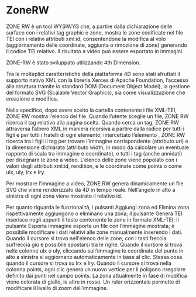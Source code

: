 # ZoneRW
ZONE RW è un tool WYSIWYG che, a partire dalla dichiarazione delle surface con i relativi tag graphic e zone, mostra le zone codificate nel file TEI con i relativi attributi xml:id, consentendone la modifica al volo (aggiornamento delle coordinate, aggiunta o rimozione di zone) generando il codice TEI relativo. Il risultato a video può essere esportato in immagini.

ZONE-RW è stato sviluppato utilizzando 4th Dimension.

Tra le molteplici caratteristiche della piattaforma 4D sono stati sfruttati il supporto nativo XML con la libreria Xerces di Apache Foundation, l’accesso alla struttura tramite lo standard DOM (Document Object Model), la gestione del formato SVG (Scalable Vector Graphics), sia come visualizzazione che creazione e modifica.

Nello specifico, dopo avere scelto la cartella contenente i file XML-TEI, ZONE RW mostra l'elenco dei file. Quando l’utente sceglie un file, ZONE RW ricerca il tag <surface> relativo alla pagina scelta. Quando cerca un tag, ZONE RW attraversa l’albero XML in maniera ricorsiva a partire dalla radice per tutti i figli e per tutti i fratelli di ogni elemento; intercettato l’elemento <surface>, ZONE RW ricerca tra i figli il tag <graphic> per trovare l’immagine corrispondente (attributo url) e la dimensione dichiarata (attributo width, in modo da calcolare un eventuale rapporto di scala tra immagine e coordinate), e tutti i tag <zone> (anche annidati) per disegnare le zone a video. L’elenco delle zone viene popolato con i valori degli attributi xml:id, rendition, e le coordinate come points o come ulx, uly, lrx e lry.
  
Per mostrare l’immagine a video, ZONE RW genera dinamicamente un file SVG che viene renderizzato da 4D in tempo reale. Nell’angolo in alto a sinistra di ogni zona viene mostrato il relativo id.
  
Per quanto riguarda le funzionalità, i pulsanti Aggiungi zona ed Elimina zona rispettivamente aggiungono o eliminano una zona; il pulsante Genera TEI inserisce negli appunti il testo contenente le zone in formato XML-TEI; il pulsante Esporta immagine esporta un file con l’immagine mostrata; è possibile modificare i dati relativi alle zone manualmente inserendo i dati. Quando il cursore si trova nell'elenco delle zone, con i tasti freccia su/freccia giù è possibile spostarsi tra le righe. Quando il cursore si trova nelle colonne ulx o uly, cliccando sull’immagine le coordinate del punto in alto a sinistra si aggiornano automaticamente in base al clic. Stessa cosa quando il cursore si trova su lrx e lry. Quando il cursore si trova nella colonna points, ogni clic genera un nuovo vertice per il poligono irregolare definito dai punti nel campo points. La zona attualmente in fase di modifica viene colorata di giallo, le altre in rosso. Un ruler orizzontale permette di modificare il livello di zoom dell’immagine.

